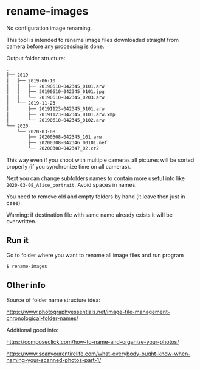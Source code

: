 # rename-images

No configuration image renaming.

This tool is intended to rename image files downloaded straight from camera
before any processing is done.

Output folder structure:

```bash
.
├── 2019
│   ├── 2019-06-10
│   │   ├── 20190610-042345_0101.arw
│   │   ├── 20190610-042345_0101.jpg
│   │   └── 20190610-042345_0203.arw
│   └── 2019-11-23
│       ├── 20191123-042345_0101.arw
│       ├── 20191123-042345_0101.arw.xmp
│       └── 20190610-042345_0102.arw
└── 2020
    └── 2020-03-08
        ├── 20200308-042345_101.arw
        ├── 20200308-042346_00101.nef
        └── 20200308-042347_02.cr2
```

This way even if you shoot with multiple cameras all pictures will be sorted
properly (if you synchronize time on all cameras).

Next you can change subfolders names to contain more useful info like
`2020-03-08_Alice_portrait`. Avoid spaces in names.

You need to remove old and empty folders by hand (it leave then just in case).

Warning: if destination file with same name already exists it will
be overwritten.

## Run it

Go to folder where you want to rename all image files and run program

```bash
$ rename-images
```

## Other info

Source of folder name structure idea:

https://www.photographyessentials.net/image-file-management-chronological-folder-names/

Additional good info:

https://composeclick.com/how-to-name-and-organize-your-photos/

https://www.scanyourentirelife.com/what-everybody-ought-know-when-naming-your-scanned-photos-part-1/
